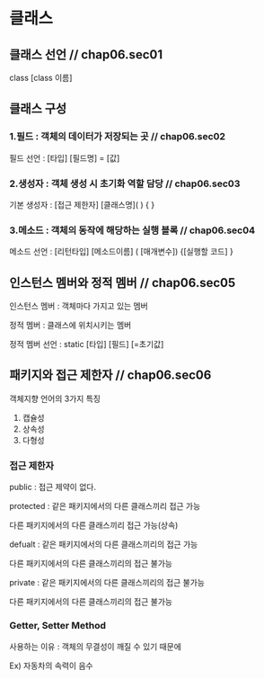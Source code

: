 # 클래스

## 클래스 선언  // chap06.sec01

<p>class [class 이름]</p>


## 클래스 구성  

### 1.필드 : 객체의 데이터가 저장되는 곳   // chap06.sec02

<p>필드 선언 : [타입] [필드명] = [값]</p>


### 2.생성자 : 객체 생성 시 초기화 역할 담당   // chap06.sec03
<p>기본 생성자 : [접근 제한자] [클래스명]( ) { }</p>


### 3.메소드 : 객체의 동작에 해당하는 실행 블록   // chap06.sec04
<p>메소드 선언 : [리턴타입] [메소드이름] ( [매개변수]) {[실행할 코드] }</p>

## 인스턴스 멤버와 정적 멤버  // chap06.sec05
<p>인스턴스 멤버 : 객체마다 가지고 있는 멤버</p>
<p>정적 멤버 : 클래스에 위치시키는 멤버</p>
<p>정적 멤버 선언 : static [타입] [필드] [=초기값]</p>


## 패키지와 접근 제한자 // chap06.sec06
객체지향 언어의 3가지 특징
1. 캡슐성
2. 상속성
3. 다형성

### 접근 제한자
<p>public : 접근 제약이 없다.</p>
<p>protected : 같은 패키지에서의 다른 클래스끼리 접근 가능</p>
          <p>다른 패키지에서의 다른 클래스끼리 접근 가능(상속)</p>
<p>defualt : 같은 패키지에서의 다른 클래스끼리의 접근 가능</p>
          <p>다른 패키지에서의 다른 클래스끼리의 접근 불가능</p>
<p>private : 같은 패키지에서의 다른 클래스끼리의 접근 불가능</p>
          <p>다른 패키지에서의 다른 클래스끼리의 접근 불가능</p>

### Getter, Setter Method
<p>사용하는 이유 : 객체의 무결성이 깨질 수 있기 때문에</p>
<p>Ex) 자동차의 속력이 음수</p>
